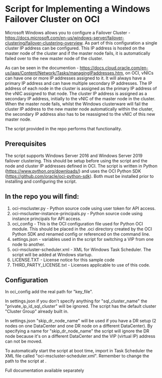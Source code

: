 # Script for Implementing a Windows Failover Cluster on OCI

Microsoft Windows allows you to configure a Failover Cluster - https://docs.microsoft.com/en-us/windows-server/failover-clustering/failover-clustering-overview.
As part of this configuration a single cluster IP address can be configured.  This IP address is hosted on the master node of the cluster and if the master node fails, it is automatically failed over to the new master node of the cluster.

As can be seen in the documention - https://docs.cloud.oracle.com/en-us/iaas/Content/Network/Tasks/managingIPaddresses.htm, on OCI, vNICs can have one or more IP addresses assigned to it.  It will always have a primary IP address and can have multiple secondary IP addresses.  The IP address of each node in the cluster is assigned as the primary IP address of the vNIC assigned to that node.  The cluster IP address is assigned as a secondary IP address, initially to the vNIC of the master node in the cluster.  When the master node fails, whilst the Windows clusterware will fail the cluster IP address to the new master node automatically within the cluster, the secondary IP address also has to be reassigned to the vNIC of this new master node.

The script provided in the repo performs that functionality.

## Prerequisites

The script supports Windows Server 2016 and Windows Server 2019 failover clustering.  This should be setup before using the script and the node and cluster IP addresses defined in OCI.  The script is written in Python (https://www.python.org/downloads/) and uses the OCI Python SDK (https://github.com/oracle/oci-python-sdk).  Both must be installed prior to installing and configuring the script.

## In the repo you will find:

1. oci-mscluster.py - Python source code using user token for API access.
2. oci-mscluster-instance-principals.py - Python source code using instance principals for API access.
3. oci_config - This is the OCI configuration file used for Python OCI module.  This should be placed in the .oci directory created by the OCI Python SDK and renamed config or referenced on the command line.
4. settings.json - variables used in the script for switching a VIP from one node to another.
5. oci-mscluster-scheduler.xml - XML for Windows Task Scheduler. The script will be added at Windows startup.
6. LICENSE.TXT - License notice for this sample code
7. THIRD_PARTY_LICENSE.txt - Licenses applicable to use of this code.

## Configuration

In oci_config add the real path for "key_file".

In settings.json if you don't specify anything for "sql_cluster_name" the "private_ip_id_sql_cluster" will be ignored. The script has the default cluster "Cluster Group" already built in.

In settings.json "skip_dr_node_name" will be used if you have a DR setup (2 nodes on one DataCenter and one DR node on a different DataCenter). By specifying a name for "skip_dr_node_name" the script will ignore the DR node because it's on a different DataCenter and the VIP (virtual IP) address can not be moved.

To automatically start the script at boot time, import in Task Scheduler the XML file called "oci-mscluster-scheduler.xml". Remember to change the path to the script at <Command></Command>.

Full documentation available separately
